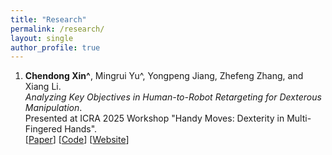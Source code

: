 ```yaml
---
title: "Research"
permalink: /research/
layout: single
author_profile: true
---
```


<!-- ### Selected Publications -->

1. **Chendong Xin^**, Mingrui Yu^, Yongpeng Jiang, Zhefeng Zhang, and Xiang Li.  
   _Analyzing Key Objectives in Human-to-Robot Retargeting for Dexterous Manipulation_.  
   Presented at ICRA 2025 Workshop "Handy Moves: Dexterity in Multi-Fingered Hands".  
   [[Paper](https://arxiv.org/abs/2506.09384)] [[Code](https://github.com/Mingrui-Yu/retargeting)] [[Website](https://mingrui-yu.github.io/retargeting/)] 